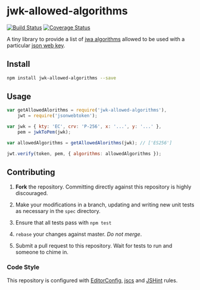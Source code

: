 # jwk-allowed-algorithms

[![Build Status](https://travis-ci.org/Brightspace/node-jwk-allowed-algorithms.svg?branch=master)](https://travis-ci.org/Brightspace/node-jwk-allowed-algorithms) [![Coverage Status](https://coveralls.io/repos/Brightspace/node-jwk-allowed-algorithms/badge.svg)](https://coveralls.io/r/Brightspace/node-jwk-allowed-algorithms)

A tiny library to provide a list of [jwa algorithms][algs] allowed to be used
with a particular [json web key][jwk].

## Install
```sh
npm install jwk-allowed-algorithms --save
```

## Usage
```js
var getAllowedAlorithms = require('jwk-allowed-algorithms'),
	jwt = require('jsonwebtoken');

var jwk = { kty: 'EC', crv: 'P-256', x: '...', y: '...' },
	pem = jwkToPem(jwk);

var allowedAlgorithms = getAllowedAlorithms(jwk); // ['ES256']

jwt.verify(token, pem, { algorithms: allowedAlgorithms });
```

## Contributing

1. **Fork** the repository. Committing directly against this repository is
   highly discouraged.

2. Make your modifications in a branch, updating and writing new unit tests
   as necessary in the `spec` directory.

3. Ensure that all tests pass with `npm test`

4. `rebase` your changes against master. *Do not merge*.

5. Submit a pull request to this repository. Wait for tests to run and someone
   to chime in.

### Code Style

This repository is configured with [EditorConfig][EditorConfig], [jscs][jscs]
and [JSHint][JSHint] rules.

[algs]: https://tools.ietf.org/html/rfc7518#section-3.1
[jwk]: https://tools.ietf.org/html/rfc7517
[EditorConfig]: http://editorconfig.org/
[jscs]: http://jscs.info/
[JSHint]: http://jshint.com/
